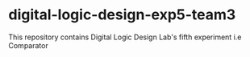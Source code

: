 # digital-logic-design-exp5-team3
This repository contains Digital Logic Design Lab's fifth experiment i.e Comparator
